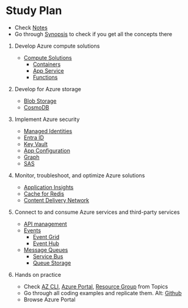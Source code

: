 # Study Plan

- Check [Notes](./NOTES.md)
- Go through [Synopsis](./Synopsis.md) to check if you get all the concepts there

1. Develop Azure compute solutions

   - [Compute Solutions](./Topics/Compute%20Solutions.md)
     - [Containers](./Topics/Containers.md)
     - [App Service](./Topics/App%20Service.md)
     - [Functions](./Topics/Functions.md)

1. Develop for Azure storage

   - [Blob Storage](./Topics/Blob%20Storage.md)
   - [CosmoDB](./Topics/CosmoDB.md)

1. Implement Azure security

   - [Managed Identities](./Topics/Managed%20Identities.md)
   - [Entra ID](./Topics/Entra%20ID.md)
   - [Key Vault](./Topics/Key%20Vault.md)
   - [App Configuration](./Topics/App%20Configuration.md)
   - [Graph](./Topics/Graph.md)
   - [SAS](./Topics/Shared%20Access%20Signatures.md)

1. Monitor, troubleshoot, and optimize Azure solutions

   - [Application Insights](./Topics/Application%20Insights.md)
   - [Cache for Redis](./Topics/Cache%20for%20Redis.md)
   - [Content Delivery Network](./Topics/Content%20Delivery%20Network.md)

1. Connect to and consume Azure services and third-party services

   - [API management](./Topics/API%20Management.md)
   - [Events](./Topics/Events.md)
     - [Event Grid](./Topics/Event%20Grid.md)
     - [Event Hub](./Topics/Event%20Hub.md)
   - [Message Queues](./Topics/Message%20Queues.md)
     - [Service Bus](./Topics/Service%20Bus.md)
     - [Queue Storage](./Topics/Queue%20Storage.md)

1. Hands on practice

   - Check [AZ CLI](./Topics/AZ%20CLI.md), [Azure Portal](./Topics/Azure%20Portal.md), [Resource Group](./Topics/Resource%20Group.md) from Topics
   - Go through all coding examples and replicate them. Alt: [Github](https://github.com/MicrosoftLearning/AZ-204-DevelopingSolutionsforMicrosoftAzure)
   - Browse Azure Portal
